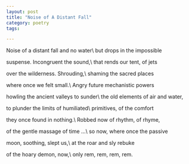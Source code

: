 ```yaml
---
layout: post
title: "Noise of A Distant Fall"
category: poetry
tags:

---
```


Noise of a distant fall and no water\\
but drops in the impossible

suspense. Incongruent the sound,\\
that rends our tent, of jets

over the wilderness. Shrouding,\\
shaming the sacred places

where once we felt small.\\
Angry future mechanistic powers

howling the ancient valleys to sunder\\
the old elements of air and water,

to plunder the limits of humiliated\\
primitives, of the comfort

they once found in nothing.\\
Robbed now of rhythm, of rhyme,

of the gentle massage of time ...\\
so now, where once the passive

moon, soothing, slept us,\\
at the roar and sly rebuke

of the hoary demon, now,\\
only rem, rem, rem, rem.
